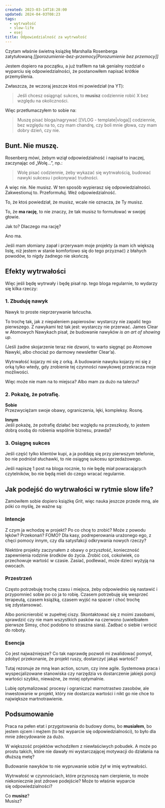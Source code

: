 ```yaml
---
created: 2023-03-14T18:28:00
updated: 2024-04-03T08:23
tags:
  - wytrwałość
  - slow-life
  - esej
title: Odpowiedzialność za wytrwałość
---
```

Czytam właśnie świetną książkę Marshalla Rosenberga zatytułowaną _[[porozumienie-bez-przemocy|Porozumienie bez przemocy]]_

Jestem dopiero na początku, a już trafiłem na tak genialny rozdział o wyparciu się odpowiedzialności, że postanowiłem napisać krótkie przemyślenia.

Zwłaszcza, że wczoraj jeszcze ktoś mi powiedział (na YT):

> Jeśli chcesz osiągnąć sukces, to **musisz** codziennie robić X bez względu na okoliczności.

Więc przetłumaczyłem to sobie na:

> Muszę pisać bloga/nagrywać [[VLOG - template|vloga]] codziennie, bez względu na to, czy mam chandrę, czy boli mnie głowa, czy mam dobry dzień, czy nie.

## Bunt. Nie muszę.

Rosenberg mówi, żebym wziął odpowiedzialność i napisał to inaczej, zaczynając od „Wolę…”, np.:

> Wolę pisać codziennie, żeby wykazać się wytrwałością, budować nawyki sukcesu i pokonywać trudności.

A więc nie. Nie musisz. W ten sposób wypierasz się odpowiedzialności. Zakwestionuj to. Przeformułuj. Weź odpowiedzialność.

To, że ktoś powiedział, że musisz, wcale nie oznacza, że Ty musisz.

To, że **ma rację**, to nie znaczy, że tak musisz to formułować w swojej głowie.

Jak to? Dlaczego ma rację?

Ano ma.

Jeśli mam słomiany zapał i przerywam moje projekty (a mam ich większą listę, niż jestem w stanie komfortowo się do tego przyznać) z błahych powodów, to nigdy żadnego nie skończę.

## Efekty wytrwałości

Więc jeśli będę wytrwały i będę pisał np. tego bloga regularnie, to wydarzy się kilka rzeczy:

### 1. Zbuduję nawyk

Nawyk to proste nieprzerywanie łańcucha.

To trochę tak, jak z niepaleniem papierosów: wystarczy nie zapalić tego pierwszego. Z nawykami też tak jest: wystarczy nie przerwać. James Clear w Atomowych Nawykach pisał, że budowanie nawyków _is an art of showing up_.

(Jeśli żadne skojarzenie teraz nie dzwoni, to warto sięgnąć po Atomowe Nawyki, albo chociaż po darmowy newsletter Clear’a).

Wytrwałość kojarzy mi się z orką. A budowanie nawyku kojarzy mi się z orką tylko wtedy, gdy zrobienie tej czynności nawykowej przekracza moje możliwości.

Więc może nie mam na to miejsca? Albo mam za dużo na talerzu?

### 2. Pokażę, że potrafię.

**Sobie**  
Przezwyciężam swoje obawy, ograniczenia, lęki, kompleksy. Rosnę.

**Innym**  
Jeśli pokażę, że potrafię działać bez względu na przeszkody, to jestem dobrą osobą do robienia wspólnie biznesu, prawda?

### 3. Osiągnę sukces

Jeśli część tylko klientów kupi, a ja poddaję się przy pierwszym telefonie, bo nie podniósł słuchawki, to nie osiągnę sukcesu sprzedażowego.

Jeśli napiszę 1 post na bloga rocznie, to nie będę miał powracających czytelników, bo nie będą mieli do czego wracać regularnie.

## Jak podejść do wytrwałości w rytmie slow life?

Zamówiłem sobie dopiero książkę _Grit_, więc nauka jeszcze przede mną, ale póki co myślę, że ważne są:

### Intencje

Z czym ja wchodzę w projekt? Po co chcę to zrobić? Może z powodu lęków? Przekonań? FOMO? Dla kasy, podreperowania urażonego ego, z chęci pomocy innym, czy dla satysfakcji odkrywania nowych rzeczy?

Niektóre projekty zaczynałem z obawy o przyszłość, konieczność zapewnienia rodzinie środków do życia. Zrobić coś, cokolwiek, co przechowuje wartość w czasie. Zasiać, podlewać, może dzieci wyżyją na owocach.

### Przestrzeń

Często potrzebuję trochę czasu i miejsca, żeby odpowiednio się nastawić i przypomnieć sobie po co ja to robię. Czasem potrzebuję się wesprzeć terapeutą, czasem książką, czasem wyjść na spacer i choć trochę się zdystansować.

Albo ponicnierobić w zupełnej ciszy. Skontaktować się z moimi zasobami, sprawdzić czy nie mam wszystkich pasków na czerwono (uwielbiałem pierwsze Simsy, choć podobno to straszna siara). Zadbać o siebie i wrócić do roboty.

### Esencja

Co jest najważniejsze? Co tak naprawdę pozwoli mi zwalidować pomysł, zdobyć przekonanie, że projekt ruszy, dostarczyć jakąś wartość?

Tutaj rezonuje ze mną lean action, scrum, czy inne agile. Systemowa praca i wyspecjalizowane stanowiska czy narzędzia vs dostarczenie jakiejś porcji wartości szybko, nieważne, że mniej optymalnie.

Lubię optymalizować procesy i ograniczać marnotrastwo zasobów, ale inwestowanie w projekt, który nie dostarcza wartości i nikt go nie chce to największe martnotrawienie.

## Podsumowanie

Praca na pełen etat i przygotowania do budowy domu, bo **musiałem**, bo jestem ojcem i mężem (to też wyparcie się odpowiedzialności), to było dla mnie zdecydowanie za dużo.

W większość projektów wchodziłem z niewłaściwych pobudek. A może po prostu takich, które nie dawały mi wystarczającej motywacji do działania na dłuższą metę?

Budowanie nawyków to nie wypruwanie sobie żył w imię wytrwałości.

Wytrwałość w czynnościach, które przynoszą nam cierpienie, to może niekoniecznie jest zdrowe podejście? Może to właśnie wyparcie się odpowiedzialności?

Co **musisz**?  
Musisz?